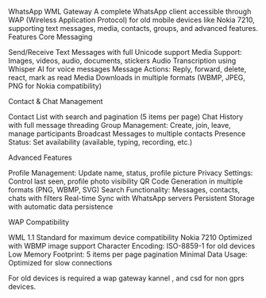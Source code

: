 WhatsApp WML Gateway
A complete WhatsApp client accessible through WAP (Wireless Application Protocol) for old mobile devices like Nokia 7210, supporting text messages, media, contacts, groups, and advanced features.
Features
Core Messaging

Send/Receive Text Messages with full Unicode support
Media Support: Images, videos, audio, documents, stickers
Audio Transcription using Whisper AI for voice messages
Message Actions: Reply, forward, delete, react, mark as read
Media Downloads in multiple formats (WBMP, JPEG, PNG for Nokia compatibility)

Contact & Chat Management

Contact List with search and pagination (5 items per page)
Chat History with full message threading
Group Management: Create, join, leave, manage participants
Broadcast Messages to multiple contacts
Presence Status: Set availability (available, typing, recording, etc.)

Advanced Features

Profile Management: Update name, status, profile picture
Privacy Settings: Control last seen, profile photo visibility
QR Code Generation in multiple formats (PNG, WBMP, SVG)
Search Functionality: Messages, contacts, chats with filters
Real-time Sync with WhatsApp servers
Persistent Storage with automatic data persistence

WAP Compatibility

WML 1.1 Standard for maximum device compatibility
Nokia 7210 Optimized with WBMP image support
Character Encoding: ISO-8859-1 for old devices
Low Memory Footprint: 5 items per page pagination
Minimal Data Usage: Optimized for slow connections

For old devices is required a wap gateway kannel , and csd for non gprs devices.
